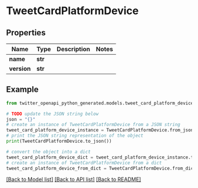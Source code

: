# TweetCardPlatformDevice


## Properties

Name | Type | Description | Notes
------------ | ------------- | ------------- | -------------
**name** | **str** |  | 
**version** | **str** |  | 

## Example

```python
from twitter_openapi_python_generated.models.tweet_card_platform_device import TweetCardPlatformDevice

# TODO update the JSON string below
json = "{}"
# create an instance of TweetCardPlatformDevice from a JSON string
tweet_card_platform_device_instance = TweetCardPlatformDevice.from_json(json)
# print the JSON string representation of the object
print(TweetCardPlatformDevice.to_json())

# convert the object into a dict
tweet_card_platform_device_dict = tweet_card_platform_device_instance.to_dict()
# create an instance of TweetCardPlatformDevice from a dict
tweet_card_platform_device_from_dict = TweetCardPlatformDevice.from_dict(tweet_card_platform_device_dict)
```
[[Back to Model list]](../README.md#documentation-for-models) [[Back to API list]](../README.md#documentation-for-api-endpoints) [[Back to README]](../README.md)


